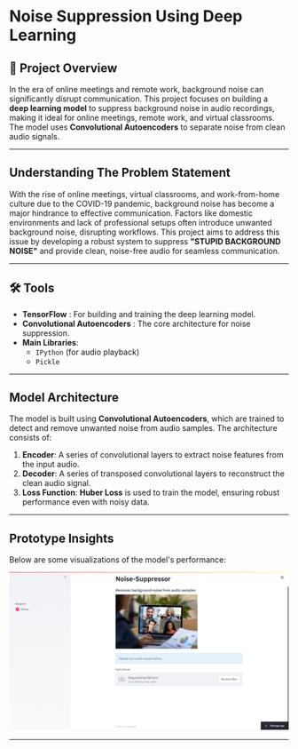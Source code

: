# Noise Suppression Using Deep Learning

## 📌 Project Overview
In the era of online meetings and remote work, background noise can significantly disrupt communication. This project focuses on building a **deep learning model** to suppress background noise in audio recordings, making it ideal for online meetings, remote work, and virtual classrooms. The model uses **Convolutional Autoencoders** to separate noise from clean audio signals.

---

## Understanding The Problem Statement
With the rise of online meetings, virtual classrooms, and work-from-home culture due to the COVID-19 pandemic, background noise has become a major hindrance to effective communication. Factors like domestic environments and lack of professional setups often introduce unwanted background noise, disrupting workflows. This project aims to address this issue by developing a robust system to suppress **"STUPID BACKGROUND NOISE"** and provide clean, noise-free audio for seamless communication.

---

## 🛠️ Tools 
- **TensorFlow** : For building and training the deep learning model.
- **Convolutional Autoencoders** : The core architecture for noise suppression.
- **Main Libraries**:
  - `IPython`  (for audio playback)
  - `Pickle` 
---

## Model Architecture
The model is built using **Convolutional Autoencoders**, which are trained to detect and remove unwanted noise from audio samples. The architecture consists of:
1. **Encoder**: A series of convolutional layers to extract noise features from the input audio.
2. **Decoder**: A series of transposed convolutional layers to reconstruct the clean audio signal.
3. **Loss Function**: **Huber Loss** is used to train the model, ensuring robust performance even with noisy data.

---

## Prototype Insights
Below are some visualizations of the model's performance:

<img src="utils/images/1.png">

---
